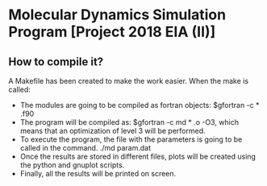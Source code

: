 # Molecular Dynamics Simulation Program [Project 2018 EIA (II)]

## How to compile it?
A Makefile has been created to make the work easier. When the make is called:
* The modules are going to be compiled as fortran objects: $gfortran -c * .f90
* The program will be compiled as: $gfortran -c md * .o -O3, which means that an optimization of level 3 will be performed.
* To execute the program, the file with the parameters is going to be called in the command. ./md param.dat
* Once the results are stored in different files, plots will be created using the python and gnuplot scripts.
* Finally, all the results will be printed on screen.
